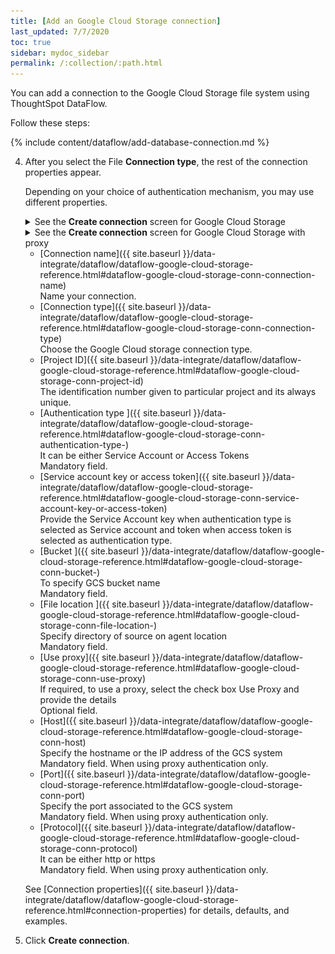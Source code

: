 ```yaml
---
title: [Add an Google Cloud Storage connection]
last_updated: 7/7/2020
toc: true
sidebar: mydoc_sidebar
permalink: /:collection/:path.html
---
```

You can add a connection to the Google Cloud Storage file system using ThoughtSpot DataFlow.

Follow these steps:

{% include content/dataflow/add-database-connection.md %}

4. After you select the File **Connection type**, the rest of the connection properties appear.

   Depending on your choice of authentication mechanism, you may use different properties.

   <details>
     <summary>See the <strong>Create connection</strong> screen for Google Cloud Storage</summary>
     <p>
      <img src="../../images/dataflow-google-cloud-storage-create.png" alt="Add a connection to Google Cloud Storage" /></p>
   </details>

   <details>
     <summary>See the <strong>Create connection</strong> screen for Google Cloud Storage with proxy</summary>
     <p>
      <img src="../../images/dataflow-google-cloud-storage-proxy-create.png" alt="Add a connection with proxy to Google Cloud Storage" /></p>
    </details>

    * [Connection name]({{ site.baseurl }}/data-integrate/dataflow/dataflow-google-cloud-storage-reference.html#dataflow-google-cloud-storage-conn-connection-name)<br/>Name your connection.
    * [Connection type]({{ site.baseurl }}/data-integrate/dataflow/dataflow-google-cloud-storage-reference.html#dataflow-google-cloud-storage-conn-connection-type)<br/>Choose the Google Cloud storage connection type.
    * [Project ID]({{ site.baseurl }}/data-integrate/dataflow/dataflow-google-cloud-storage-reference.html#dataflow-google-cloud-storage-conn-project-id)<br/>The identification number given to particular project and its always unique.
    * [Authentication type ]({{ site.baseurl }}/data-integrate/dataflow/dataflow-google-cloud-storage-reference.html#dataflow-google-cloud-storage-conn-authentication-type-)<br/>It can be either Service Account or Access Tokens<br/>Mandatory field.
    * [Service account key or access token]({{ site.baseurl }}/data-integrate/dataflow/dataflow-google-cloud-storage-reference.html#dataflow-google-cloud-storage-conn-service-account-key-or-access-token)<br/>Provide the Service Account key when authentication type is selected as Service account and token when access token is selected as authentication type.
    * [Bucket ]({{ site.baseurl }}/data-integrate/dataflow/dataflow-google-cloud-storage-reference.html#dataflow-google-cloud-storage-conn-bucket-)<br/>To specify GCS bucket name<br/>Mandatory field.
    * [File location ]({{ site.baseurl }}/data-integrate/dataflow/dataflow-google-cloud-storage-reference.html#dataflow-google-cloud-storage-conn-file-location-)<br/>Specify directory of source on agent location<br/>Mandatory field.
    * [Use proxy]({{ site.baseurl }}/data-integrate/dataflow/dataflow-google-cloud-storage-reference.html#dataflow-google-cloud-storage-conn-use-proxy)<br/>If required, to use a proxy, select the check box Use Proxy and provide the details<br/>Optional field.
    * [Host]({{ site.baseurl }}/data-integrate/dataflow/dataflow-google-cloud-storage-reference.html#dataflow-google-cloud-storage-conn-host)<br/>Specify the hostname or the IP address of the GCS system<br/>Mandatory field. When using proxy authentication only.
    * [Port]({{ site.baseurl }}/data-integrate/dataflow/dataflow-google-cloud-storage-reference.html#dataflow-google-cloud-storage-conn-port)<br/>Specify the port associated to the GCS system<br/>Mandatory field. When using proxy authentication only.
    * [Protocol]({{ site.baseurl }}/data-integrate/dataflow/dataflow-google-cloud-storage-reference.html#dataflow-google-cloud-storage-conn-protocol)<br/>It can be either http or https<br/>Mandatory field. When using proxy authentication only.

   See [Connection properties]({{ site.baseurl }}/data-integrate/dataflow/dataflow-google-cloud-storage-reference.html#connection-properties) for details, defaults, and examples.

5. Click **Create connection**.   
